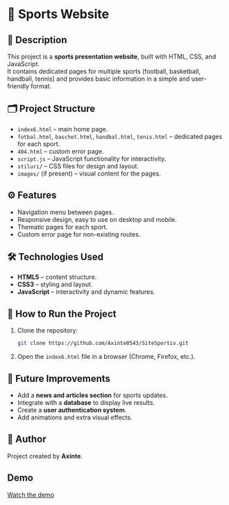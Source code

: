 # 🏀 Sports Website

## 📖 Description
This project is a **sports presentation website**, built with HTML, CSS, and JavaScript.  
It contains dedicated pages for multiple sports (football, basketball, handball, tennis) and provides basic information in a simple and user-friendly format.

## 🗂️ Project Structure
- `index6.html` – main home page.
- `fotbal.html`, `baschet.html`, `handbal.html`, `tenis.html` – dedicated pages for each sport.
- `404.html` – custom error page.
- `script.js` – JavaScript functionality for interactivity.
- `stiluri/` – CSS files for design and layout.
- `images/` (if present) – visual content for the pages.

## ⚙️ Features
- Navigation menu between pages.
- Responsive design, easy to use on desktop and mobile.
- Thematic pages for each sport.
- Custom error page for non-existing routes.

## 🛠️ Technologies Used
- **HTML5** – content structure.
- **CSS3** – styling and layout.
- **JavaScript** – interactivity and dynamic features.

## 🚀 How to Run the Project
1. Clone the repository:
   ```bash
   git clone https://github.com/Axinte8543/SiteSportiv.git
   ```
2. Open the `index6.html` file in a browser (Chrome, Firefox, etc.).

## 🔮 Future Improvements
- Add a **news and articles section** for sports updates.
- Integrate with a **database** to display live results.
- Create a **user authentication system**.
- Add animations and extra visual effects.

## 👤 Author
Project created by **Axinte**.

## Demo
[Watch the demo](demo/demo.mp4)
